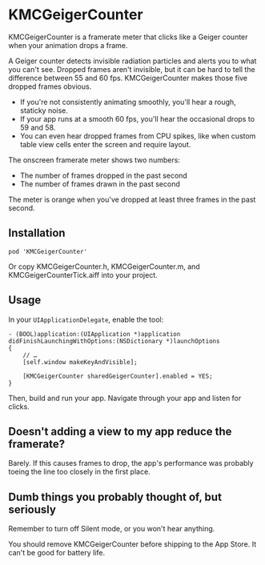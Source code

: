 # KMCGeigerCounter

KMCGeigerCounter is a framerate meter that clicks like a Geiger counter when your animation drops a frame.

A Geiger counter detects invisible radiation particles and alerts you to what you can't see. Dropped frames aren't invisible, but it can be hard to tell the difference between 55 and 60 fps. KMCGeigerCounter makes those five dropped frames obvious.

- If you're not consistently animating smoothly, you'll hear a rough, staticky noise.
- If your app runs at a smooth 60 fps, you'll hear the occasional drops to 59 and 58.
- You can even hear dropped frames from CPU spikes, like when custom table view cells enter the screen and require layout.

The onscreen framerate meter shows two numbers:

- The number of frames dropped in the past second
- The number of frames drawn in the past second

The meter is orange when you've dropped at least three frames in the past second.

## Installation

`pod 'KMCGeigerCounter'`

Or copy KMCGeigerCounter.h, KMCGeigerCounter.m, and KMCGeigerCounterTick.aiff into your project.

## Usage

In your `UIApplicationDelegate`, enable the tool:

    - (BOOL)application:(UIApplication *)application didFinishLaunchingWithOptions:(NSDictionary *)launchOptions
    {
        // …
        [self.window makeKeyAndVisible];

        [KMCGeigerCounter sharedGeigerCounter].enabled = YES;
    }

Then, build and run your app. Navigate through your app and listen for clicks.

## Doesn't adding a view to my app reduce the framerate?

Barely. If this causes frames to drop, the app's performance was probably toeing the line too closely in the first place.

## Dumb things you probably thought of, but seriously

Remember to turn off Silent mode, or you won't hear anything. 

You should remove KMCGeigerCounter before shipping to the App Store. It can't be good for battery life.
